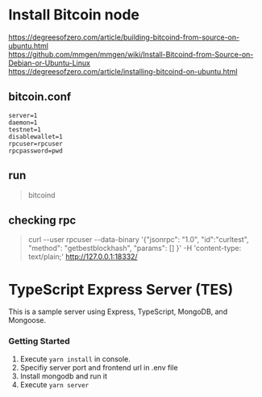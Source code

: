 # Install Bitcoin node
https://degreesofzero.com/article/building-bitcoind-from-source-on-ubuntu.html  
https://github.com/mmgen/mmgen/wiki/Install-Bitcoind-from-Source-on-Debian-or-Ubuntu-Linux  
https://degreesofzero.com/article/installing-bitcoind-on-ubuntu.html

## bitcoin.conf
```
server=1
daemon=1
testnet=1
disablewallet=1
rpcuser=rpcuser
rpcpassword=pwd
```

## run
>bitcoind

## checking rpc
>curl --user rpcuser --data-binary '{"jsonrpc": "1.0", "id":"curltest", "method": "getbestblockhash", "params": [] }' -H 'content-type: text/plain;' http://127.0.0.1:18332/


# TypeScript Express Server (TES)

This is a sample server using Express, TypeScript, MongoDB, and Mongoose.

### Getting Started

1. Execute `yarn install` in console.
2. Specifiy server port and frontend url in .env file
3. Install mongodb and run it
4. Execute `yarn server`



